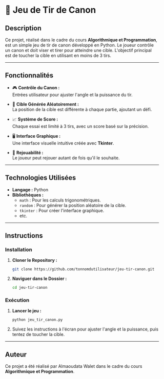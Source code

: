 # 🎯 Jeu de Tir de Canon

## **Description**
Ce projet, réalisé dans le cadre du cours **Algorithmique et Programmation**, est un simple jeu de tir de canon développé en Python. Le joueur contrôle un canon et doit viser et tirer pour atteindre une cible. L'objectif principal est de toucher la cible en utilisant en moins de 3 tirs.

---

## **Fonctionnalités**
- 🎮 **Contrôle du Canon :**  
  Entrées utilisateur pour ajuster l'angle et la puissance du tir.
  
- 🎯 **Cible Générée Aléatoirement :**  
  La position de la cible est différente à chaque partie, ajoutant un défi.

- 📈 **Système de Score :**  
  Chaque essai est limité à 3 tirs, avec un score basé sur la précision.

- 🖥️ **Interface Graphique :**  
  Une interface visuelle intuitive créée avec **Tkinter**.

- 🔄 **Rejouabilité :**  
  Le joueur peut rejouer autant de fois qu'il le souhaite.

---

## **Technologies Utilisées**
- **Langage :** Python  
- **Bibliothèques :**
  - `math` : Pour les calculs trigonométriques.
  - `random` : Pour générer la position aléatoire de la cible.
  - `tkinter` : Pour créer l'interface graphique.
  - etc.

---

## **Instructions**
### **Installation**
1. **Cloner le Repository :**
   ```bash
   git clone https://github.com/tonnomdutilisateur/jeu-tir-canon.git
   ```
2. **Naviguer dans le Dossier :**
   ```bash
   cd jeu-tir-canon
   ```

### **Exécution**
1. **Lancer le jeu :**
   ```bash
   python jeu_tir_canon.py
   ```
2. Suivez les instructions à l'écran pour ajuster l'angle et la puissance, puis tentez de toucher la cible.

---

## **Auteur**
Ce projet a été réalisé par Almaoudata Walet dans le cadre du cours **Algorithmique et Programmation**.
